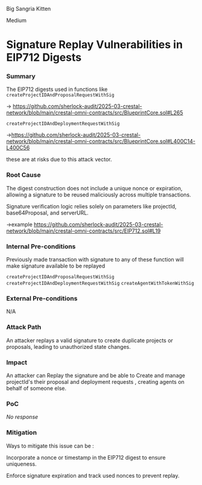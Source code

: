 Big Sangria Kitten

Medium

# Signature Replay Vulnerabilities in EIP712 Digests

### Summary

The EIP712 digests used in functions like 
`createProjectIDAndProposalRequestWithSig`  

-> https://github.com/sherlock-audit/2025-03-crestal-network/blob/main/crestal-omni-contracts/src/BlueprintCore.sol#L265

`createProjectIDAndDeploymentRequestWithSig`

->https://github.com/sherlock-audit/2025-03-crestal-network/blob/main/crestal-omni-contracts/src/BlueprintCore.sol#L400C14-L400C56

these are at risks due to this attack vector.

### Root Cause

The digest construction does not include a unique nonce or expiration, allowing a signature to be reused maliciously across multiple transactions.

Signature verification logic relies solely on parameters like projectId, base64Proposal, and serverURL.


->example
https://github.com/sherlock-audit/2025-03-crestal-network/blob/main/crestal-omni-contracts/src/EIP712.sol#L19


### Internal Pre-conditions

Previously made transaction with signature to any of these function will make signature available to be replayed 

`createProjectIDAndProposalRequestWithSig`  
`createProjectIDAndDeploymentRequestWithSig`
`createAgentWithTokenWithSig`

### External Pre-conditions

N/A

### Attack Path

An attacker replays a valid signature to create duplicate projects or proposals, leading to unauthorized state changes.

### Impact

An attacker can Replay the signature and be able to Create and manage projectId's their proposal and deployment requests , creating agents on behalf of someone else. 

### PoC

_No response_

### Mitigation

Ways to mitigate this issue can be :

Incorporate a nonce or timestamp in the EIP712 digest to ensure uniqueness.

Enforce signature expiration and track used nonces to prevent replay.